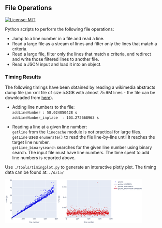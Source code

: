 ## File Operations
[![License: MIT](https://img.shields.io/badge/License-MIT-yellow.svg)](./LICENSE)

Python scripts to perform the following file operations:
* Jump to a line number in a file and read a line.
* Read a large file as a stream of lines and filter only the lines that match a criteria.
* Read a large file, filter only the lines that match a criteria, and redirect and write those filtered lines to another file.
* Read a JSON input and load it into an object.


### Timing Results
The following timings have been obtained by reading a wikimedia abstracts dump file (an xml file of size 5.8GB with almost 75.6M lines - the file can be downloaded from [here](https://dumps.wikimedia.org/enwiki/latest/)). 

* Adding line numbers to the file:<br />
`addLineNumber : 58.024850428 s`<br />
`addLineNumber_inplace  : 103.272668963 s`

* Reading a line at a given line number:<br />
`getline` from the `linecache` module is not practical for large files.<br />
`getLine` uses `enumerate()` to read the file line-by-line until it reaches the target line number.<br />
`getLine_binarysearch` searches for the given line number using binary search. The input file must have line numbers. The time spent to add line numbers is reported above.<br />

Use `./tools/timingplot.py` to generate an interactive plotly plot. The timing data can be found at: `./data/`

<img src=./data/timingfig.png width="90%" height="90%">

